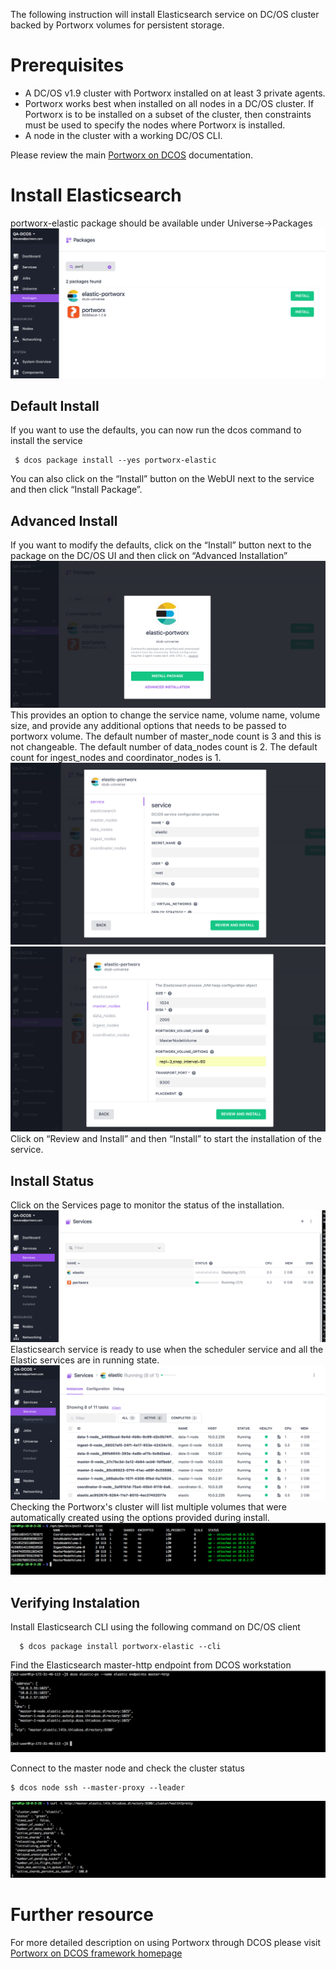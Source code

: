 The following instruction will install Elasticsearch service on DC/OS cluster backed by Portworx volumes for persistent storage.

# Prerequisites

- A DC/OS v1.9 cluster with Portworx installed on at least 3 private agents.
- Portworx works best when installed on all nodes in a DC/OS cluster. If Portworx is to be installed on a subset of the cluster, then constraints must be used to specify the nodes where Portworx is installed.
- A node in the cluster with a working DC/OS CLI.

Please review the main [Portworx on DCOS](https://docs.portworx.com/scheduler/mesosphere-dcos/) documentation.

# Install Elasticsearch
 portworx-elastic package should be available under Universe->Packages
![Elastic Package List](img/Elastic-install-01.png)
## Default Install
If you want to use the defaults, you can now run the dcos command to install the service
```
 $ dcos package install --yes portworx-elastic
```
You can also click on the “Install” button on the WebUI next to the service and then click “Install Package”.

## Advanced Install
If you want to modify the defaults, click on the “Install” button next to the package on the DC/OS UI and then click on
“Advanced Installation”
![Elastic Install Options](img/elastic-install-02.png)
This provides an option to change the service name, volume name, volume size, and provide any additional options that needs to be passed to portworx volume.
The default number of master_node count is 3 and this is not changeable. The default number of data_nodes count is 2. The default count for ingest_nodes and coordinator_nodes is 1.
![Elastic Portworx Options](img/elastic-install-03.png)
![Elastic Install Options](img/elastic-install-04.png)
Click on “Review and Install” and then “Install” to start the installation of the service.
## Install Status
Click on the Services page to monitor the status of the installation.
![Elastic Service Status](img/elastic-service-01.png)
Elasticsearch service is ready to use when the scheduler service and all the Elastic services are in running state.
![Elastic Install Complete](img/Elastic-service-02.png)
Checking the Portworx's cluster will list multiple volumes that were automatically created using the options provided during install.
![Elastic Portworx Volume](img/elastic_volume_01.png)

## Verifying Instalation
Install Elasticsearch CLI using the following command on DC/OS client
```
  $ dcos package install portworx-elastic --cli
```
Find the Elasticsearch master-http endpoint from DCOS workstation
![Elastic Master Endpoint](img/elastic_endpoints.png)

Connect to the master node and check the cluster status
```
$ dcos node ssh --master-proxy --leader
```
![Elastic Cluster Health](img/elastic_cluster_health.png)

# Further resource
For more detailed description on using Portworx through DCOS please visit  [Portworx on DCOS framework homepage](https://docs.portworx.com/scheduler/mesosphere-dcos)

